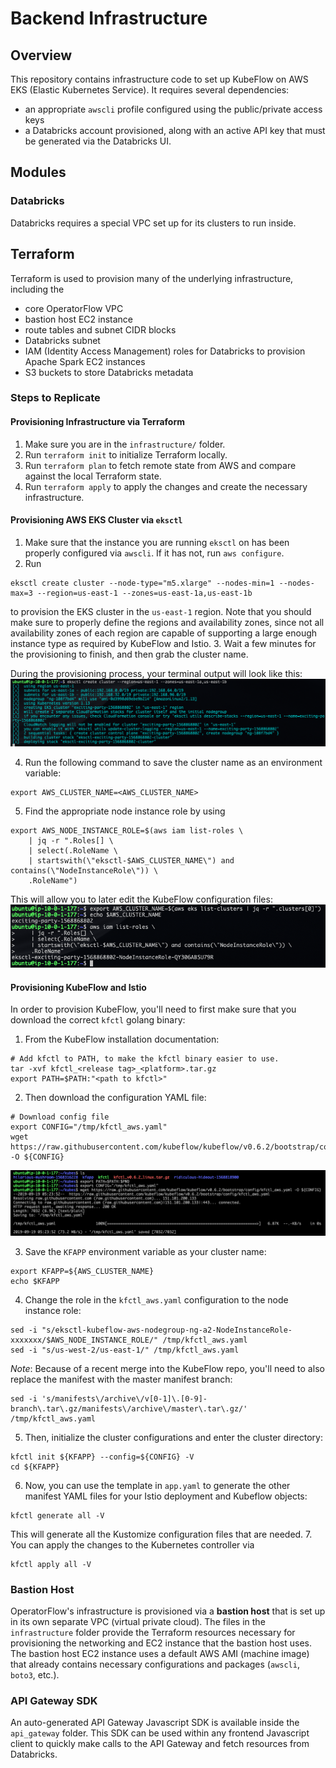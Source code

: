 # Backend Infrastructure

## Overview

This repository contains infrastructure code to set up KubeFlow on AWS EKS (Elastic Kubernetes Service). 
It requires several dependencies:

* an appropriate `awscli` profile configured using the public/private access keys
* a Databricks account provisioned, along with an active API key that must be generated via the Databricks UI.

## Modules

### Databricks

Databricks requires a special VPC set up for its clusters to run inside. 

## Terraform

Terraform is used to provision many of the underlying infrastructure, including the

* core OperatorFlow VPC
* bastion host EC2 instance
* route tables and subnet CIDR blocks
* Databricks subnet
* IAM (Identity Access Management) roles for Databricks to provision Apache Spark EC2 instances
* S3 buckets to store Databricks metadata

### Steps to Replicate

#### Provisioning Infrastructure via Terraform

1. Make sure you are in the `infrastructure/` folder.
2. Run `terraform init` to initialize Terraform locally.
3. Run `terraform plan` to fetch remote state from AWS and compare against the local Terraform state.
4. Run `terraform apply` to apply the changes and create the necessary infrastructure. 

#### Provisioning AWS EKS Cluster via `eksctl`

1. Make sure that the instance you are running `eksctl` on has been properly configured via `awscli`. If it has not, run `aws configure`.
2. Run 
```shell script
eksctl create cluster --node-type="m5.xlarge" --nodes-min=1 --nodes-max=3 --region=us-east-1 --zones=us-east-1a,us-east-1b
```
to provision the EKS cluster in the `us-east-1` region. Note that
you should make sure to properly define the regions and availability zones, since not all availability zones of each region are capable
of supporting a large enough instance type as required by KubeFlow and Istio.
3. Wait a few minutes for the provisioning to finish, and then grab the cluster name.

During the provisioning process, your terminal output will look like this:
![Image](static/setup_eksctl.png)

4. Run the following command to save the cluster name as an environment variable:
```shell script
export AWS_CLUSTER_NAME=<AWS_CLUSTER_NAME>
```
5. Find the appropriate node instance role by using
```shell script
export AWS_NODE_INSTANCE_ROLE=$(aws iam list-roles \
    | jq -r ".Roles[] \
    | select(.RoleName \
    | startswith(\"eksctl-$AWS_CLUSTER_NAME\") and contains(\"NodeInstanceRole\")) \
    .RoleName")
```
This will allow you to later edit the KubeFlow configuration files:
![Image](static/get_cluster_info.png)

#### Provisioning KubeFlow and Istio

In order to provision KubeFlow, you'll need to first make sure that you download the correct `kfctl` golang binary:

1. From the KubeFlow installation documentation:
```shell script
# Add kfctl to PATH, to make the kfctl binary easier to use.
tar -xvf kfctl_<release tag>_<platform>.tar.gz
export PATH=$PATH:"<path to kfctl>"
```
2. Then download the configuration YAML file:
```shell script
# Download config file
export CONFIG="/tmp/kfctl_aws.yaml"
wget https://raw.githubusercontent.com/kubeflow/kubeflow/v0.6.2/bootstrap/config/kfctl_aws.yaml -O ${CONFIG}
```
![Image](static/tarball.png)

3. Save the `KFAPP` environment variable as your cluster name:
```shell script
export KFAPP=${AWS_CLUSTER_NAME}
echo $KFAPP
```
4. Change the role in the `kfctl_aws.yaml` configuration to the node instance role:
```shell script
sed -i "s/eksctl-kubeflow-aws-nodegroup-ng-a2-NodeInstanceRole-xxxxxxx/$AWS_NODE_INSTANCE_ROLE/" /tmp/kfctl_aws.yaml
sed -i "s/us-west-2/us-east-1/" /tmp/kfctl_aws.yaml
```
*Note*: Because of a recent merge into the KubeFlow repo, you'll need to also replace the manifest with the master manifest branch:
```shell script
sed -i 's/manifests\/archive\/v[0-1]\.[0-9]-branch\.tar\.gz/manifests\/archive\/master\.tar\.gz/' /tmp/kfctl_aws.yaml
```

5. Then, initialize the cluster configurations and enter the cluster directory:
```shell script
kfctl init ${KFAPP} --config=${CONFIG} -V
cd ${KFAPP}
```
6. Now, you can use the template in `app.yaml` to generate the other manifest YAML files for your Istio deployment and Kubeflow objects:
```shell script
kfctl generate all -V
```
This will generate all the Kustomize configuration files that are needed.
7. You can apply the changes to the Kubernetes controller via
```shell script
kfctl apply all -V
```

### Bastion Host

OperatorFlow's infrastructure is provisioned via a **bastion host** that is set up in its own separate VPC 
(virtual private cloud). The files in the `infrastructure` folder provide the Terraform resources necessary for provisioning the
networking and EC2 instance that the bastion host uses. The bastion host EC2 instance uses a default AWS AMI (machine image) that already
contains necessary configurations and packages (`awscli`, `boto3`, etc.).

### API Gateway SDK

An auto-generated API Gateway Javascript SDK is available inside the `api_gateway` folder. This SDK can be used within any frontend Javascript
client to quickly make calls to the API Gateway and fetch resources from Databricks.